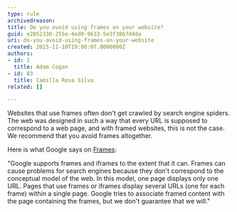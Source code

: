 ```yaml
---
type: rule
archivedreason: 
title: Do you avoid using frames on your website?
guid: e2052330-255e-4ed0-9633-5e3f3867d4da
uri: do-you-avoid-using-frames-on-your-website
created: 2015-11-10T19:08:07.0000000Z
authors:
- id: 1
  title: Adam Cogan
- id: 83
  title: Camilla Rosa Silva
related: []

---
```


Websites that use frames often don't get crawled by search engine spiders. The web was designed in such a way that every URL is supposed to correspond to a web page, and with framed websites, this is not the case. We recommend that you avoid frames altogether.

<!--endintro-->

Here is what Google says on [Frames](https&#58;//support.google.com/webmasters/answer/34445?hl=en):

"Google supports frames and iframes to the extent that it can. Frames can cause problems for search engines because they don't correspond to the conceptual model of the web. In this model, one page displays only one URL. Pages that use frames or iframes display several URLs (one for each frame) within a single page. Google tries to associate framed content with the page containing the frames, but we don't guarantee that we will."
